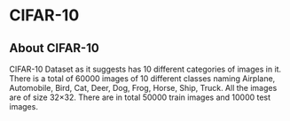 # CIFAR-10
## About CIFAR-10
CIFAR-10 Dataset as it suggests has 10 different categories of images in it. There is a total of 60000 images of 10 different classes naming Airplane, Automobile, Bird, Cat, Deer, Dog, Frog, Horse, Ship, Truck. All the images are of size 32×32. There are in total 50000 train images and 10000 test images.
